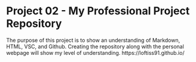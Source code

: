 # Project 02 - My Professional Project Repository
<P> The purpose of this project is to show an understanding of Markdown, HTML, VSC, and Github. Creating the repository along with the personal webpage will show my level of understanding.
https://loftiss91.github.io/
